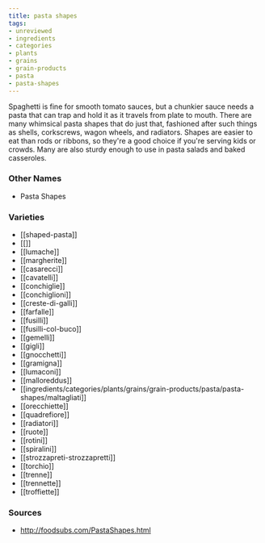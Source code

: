 ```yaml
---
title: pasta shapes
tags:
- unreviewed
- ingredients
- categories
- plants
- grains
- grain-products
- pasta
- pasta-shapes
---
```

Spaghetti is fine for smooth tomato sauces, but a chunkier sauce needs a pasta that can trap and hold it as it travels from plate to mouth. There are many whimsical pasta shapes that do just that, fashioned after such things as shells, corkscrews, wagon wheels, and radiators. Shapes are easier to eat than rods or ribbons, so they're a good choice if you're serving kids or crowds. Many are also sturdy enough to use in pasta salads and baked casseroles.

### Other Names

* Pasta Shapes

### Varieties

* [[shaped-pasta]]
* [[]]
* [[lumache]]
* [[margherite]]
* [[casarecci]]
* [[cavatelli]]
* [[conchiglie]]
* [[conchiglioni]]
* [[creste-di-galli]]
* [[farfalle]]
* [[fusilli]]
* [[fusilli-col-buco]]
* [[gemelli]]
* [[gigli]]
* [[gnocchetti]]
* [[gramigna]]
* [[lumaconi]]
* [[malloreddus]]
* [[ingredients/categories/plants/grains/grain-products/pasta/pasta-shapes/maltagliati]]
* [[orecchiette]]
* [[quadrefiore]]
* [[radiatori]]
* [[ruote]]
* [[rotini]]
* [[spiralini]]
* [[strozzapreti-strozzapretti]]
* [[torchio]]
* [[trenne]]
* [[trennette]]
* [[troffiette]]

### Sources
* http://foodsubs.com/PastaShapes.html
